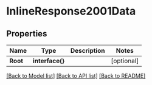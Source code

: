 # InlineResponse2001Data

## Properties

Name | Type | Description | Notes
------------ | ------------- | ------------- | -------------
**Root** | **interface{}** |  | [optional] 

[[Back to Model list]](../README.md#documentation-for-models) [[Back to API list]](../README.md#documentation-for-api-endpoints) [[Back to README]](../README.md)


